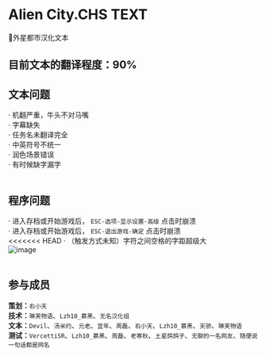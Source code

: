 # Alien City.CHS TEXT
 📄外星都市汉化文本<br>
## **目前文本的翻译程度：90%**<br>
## **文本问题**<br>
· 机翻严重，牛头不对马嘴<br>
· 字幕缺失<br>
· 任务名未翻译完全<br>
· 中英符号不统一<br>
· 润色场景错误<br>
· 有时候缺字漏字<br>
<br>

## **程序问题**<br>
· 进入存档或开始游戏后， `ESC-选项-显示设置-高级` 点击时崩溃<br>
· 进入存档或开始游戏后， `ESC-退出游戏-确定` 点击时崩溃<br>
<<<<<<< HEAD
· （触发方式未知）字符之间空格的字距超级大 <br>
![image](https://github.com/Lzh102938/GTASA-Alien-City.CHS-TEXT/blob/main/%E5%9B%BE%E5%BA%8A/%E5%AD%97%E7%AC%A6%E9%97%B4%E8%B7%9D%E5%A4%A7.png)<br>
<br>

## **参与成员**<br>
**策划：**`右小天`<br>
**技术：**`琳芙物语`、`Lzh10_慕黑`、`无名汉化组`<br>
**文本：**`Devil`、`汤米约`、`元老`、`宜年`、`周磊`、`右小天`、`Lzh10_慕黑`、`天骄`、`琳芙物语`<br>
**测试：**`VercettiSR`、`Lzh10_慕黑`、`周磊`、`老寒秋`、`土星鸽鸽子`、`无聊的一名网友`、`随便说一句话都是网名`<br>
